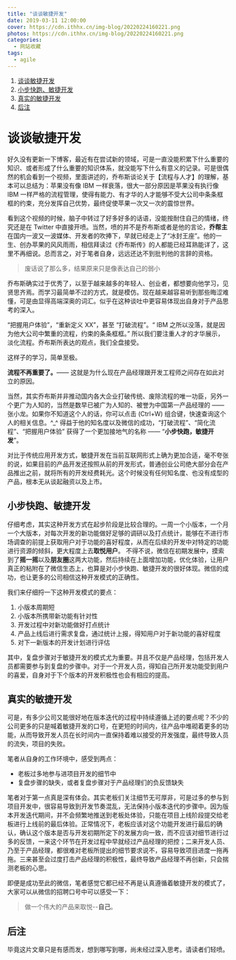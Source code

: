 ```yaml
---
title: "谈谈敏捷开发"
date: 2019-03-11 12:00:00
cover: https://cdn.ithhx.cn/img-blog/20220224160221.png
photos: https://cdn.ithhx.cn/img-blog/20220224160221.png
categories:
  - 网站收藏
tags:
  - agile
---
```


1. [谈谈敏捷开发](#谈谈敏捷开发)
1. [小步快跑、敏捷开发](#小步快跑、敏捷开发)
2. [真实的敏捷开发](#真实的敏捷开发)
3. [后注](#后注)

# 谈谈敏捷开发

好久没有更新一下博客，最近有在尝试新的领域，可是一直没能积累下什么重要的知识、或者形成了什么重要的知识体系，就没能写下什么有意义的记录。可是很偶然的机会看到一个视频，里面讲述的，乔布斯谈论关于【流程与人才】的理解，基本可以总结为：苹果没有像 IBM 一样衰落，很大一部分原因是苹果没有执行像 IBM 一样严格的流程管理，使得有能力、有才华的人才能够不受大公司中条条框框的约束，充分发挥自己优势，最终促使苹果一次又一次的震惊世界。

看到这个视频的时候，脑子中转过了好多好多的话语，没能按耐住自己的情绪，终究还是在 Twitter 中直接开喷。当然，喷的并不是乔布斯或者是他的言论，**乔帮主**在国内一波又一波媒体、开发者的吹捧下，早就已经走上了“冰封王座”。他的一生、创办苹果的风风雨雨，相信拜读过《乔布斯传》的人都能已经耳熟能详了，这里不再细说。总而言之，对于笔者自身，远远还达不到批判他的言辞的资格。

> 废话说了那么多，结果原来只是像表达自己的弱小

乔布斯确实过于优秀了，以至于越来越多的年轻人、创业者，都想要向他学习，见贤思齐焉。而学习最简单不过的方式，就是模仿。现在越来越容易听到那些晦涩难懂，可是由显得高端深奥的词汇。似乎在这种谈吐中更容易体现出自身对于产品思考的深入。

“把握用户体验”，“重新定义 XX”，甚至 “打破流程”。“ IBM 之所以没落，就是因为他大公司中繁重的流程，约束的条条框框。” 所以我们要注重人才的才华展示，淡化流程。乔布斯所表达的观点，我们全盘接受。

这样子的学习，简单至极。

**流程不再重要了。**—— 这就是为什么现在产品经理跟开发工程师之间存在如此对立的原因。

当然，其实乔布斯并非推动国内各大企业打破传统、废除流程的唯一功臣，另外一个更广为人知的，当然是数早已被广为人知的、被誉为中国第一产品经理的 —— 张小龙。如果你不知道这个人的话，你可以点击 (Ctrl+W) 组合键，快速查询这个人的相关信息。^_^ 得益于他的知名度以及微信的成功，“打破流程”、“简化流程”、“把握用户体验” 获得了一个更加接地气的名称 —— “**小步快跑，敏捷开发**”。

对比于传统应用开发方式，敏捷开发在当前互联网形式上确为更加合适，毫不夸张的说，如果目前的产品开发还按照从前的开发形式，普通创业公司绝大部分会在产品推出之前，就将所有的开发经费耗光。这个时候没有任何知名度、也没有成型的产品，根本无从谈起融资以及上市。

## 小步快跑、敏捷开发

仔细考虑，其实这种开发方式在起步阶段是比较合理的。一周一个小版本，一个月一个大版本，对每次开发的新功能做好足够的调研以及打点统计，能够在不进行市场调查的前提上获取用户对于功能的喜好程度，从而在后续的开发中对特定的功能进行资源的倾斜，更大程度上去**取悦用户**。
不得不说，微信在初期发展中，摸索到了**摇一摇**以及**朋友圈**这两大功能，然后持续在上面增加功能，优化体验，让用户真正的粘附在了微信生态上，也算是对小步快跑、敏捷开发的很好体现。微信的成功，也让更多的公司相信这种开发模式的正确性。

我们来仔细捋一下这种开发模式的要点：

1. 小版本周期短
2. 小版本所携带新功能有针对性
3. 开发过程中对新功能做好打点统计
4. 产品上线后进行需求复盘，通过统计上报，得知用户对于新功能的喜好程度
5. 对下一新版本的开发计划进行评估

其中，复盘步骤对于敏捷开发的模式尤为重要。并且不仅是产品经理，包括开发人员都需要参与到复盘的步骤中。对于一个开发人员，得知自己所开发功能受到用户的喜爱，自身对于下个版本的开发积极性也会有相应的提高。

## 真实的敏捷开发

可是，有多少公司又能很好地在版本迭代的过程中持续遵循上述的要点呢？不少的公司更多的只是喊着敏捷开发的口号，在更短的时间内，往产品中堆砌着更多的功能，从而导致开发人员在长时间内一直保持着难以接受的开发强度，最终导致人员的流失，项目的失败。

笔者从自身的工作环境中，感受到两点：

- 老板过多地参与进项目开发的细节中
- 复盘步骤的缺失，或者复盘步骤对于产品经理们的负反馈缺失

笔者对于第一点真是深有体会。其实老板们关注细节无可厚非，可是过多的参与到项目开发中，很容易导致到开发节奏混乱，无法保持小版本迭代的步骤中。因为版本开发迭代期间，并不会频繁地推送到老板处体验，只能在项目上线阶段提交给老板进行上线前的最后体验。正常情况下，老板应该对这个功能开发进行最后的确认，确认这个版本是否与开发初期所定下的发展方向一致，而不应该对细节进行过多的反馈，一来这个环节在开发过程中早就经过产品经理的把控；二来开发人员、乃至于产品经理，都很难对老板所提出的细节要求说不，容易导致项目进度一拖再拖。三来甚至会过度打击产品经理的积极性，最终导致产品经理不再创新，只会揣测老板的心思。

即便是成功至此的微信，笔者感觉它都已经不再是认真遵循着敏捷开发的模式了，大家可以从微信的招聘口号中可以感受一下：

> 做一个伟大的产品来取悦--**自己**。

## 后注

毕竟这片文章只是有感而发，想到哪写到哪，尚未经过深入思考。请读者们轻喷。
